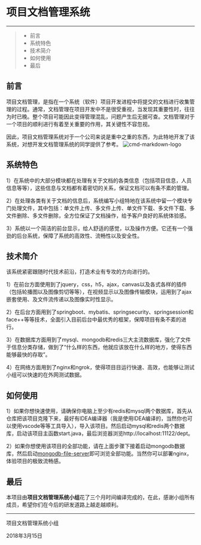 ﻿# 项目文档管理系统

------

> * 前言
> * 系统特色
> * 技术简介
> * 如何使用
> * 最后

## 前言
项目文档管理，是指在一个系统（软件）项目开发进程中将提交的文档进行收集管理的过程。通常，文档管理在项目开发中不是很受重视，当发现其重要性时，往往为时已晚。整个项目可能因此变得管理混乱，问题产生后无据可查。文档管理对于一个项目的顺利进行有着至关重要的作用，其关键性不容忽视。

因此，项目文档管理系统对于一个公司来说是重中之重的东西，为此特地开发了该系统，对想开发文档管理系统的同学提供了参考。
![cmd-markdown-logo](http://wx2.sinaimg.cn/large/cf495cdcgy1fou7jh85d0j211y0id13w.jpg)
## 系统特色

1）在系统中的大部分模块都在处理有关于文档的各类信息（包括项目信息，人员信息等等），这些信息与文档都有着密切的关系，保证文档可以有条不紊的管理。

2）在处理各类有关于文档的信息后，系统编写小组特地在该系统中留一个模块专门处理文件，其中包括：单文件上传、多文件上传、单文件下载、多文件下载、多文件删除、多文件删除，全方位保证了文档操作，给予客户良好的系统体验感。

3）系统以一个简洁的前台显示，给人舒适的感觉，以及操作方便。它还有一个强劲的后台系统，保障了系统的高效性、流畅性以及安全性。

## 技术简介

该系统紧密跟随时代技术前沿，打造术业有专攻的方向进行的。

1）在前台方面使用到了jquery，css，h5，ajax，canvas以及各式各样的插件（包括轮播图以及图像剪切等等），在视频显示以及图像传输模块，运用到了ajax嵌套使用、及文件流传递以及图像实时性显示。

2）在后台方面用到了springboot、mybatis、springsecurity、springsession和face++等等技术，全面引入目前后台中最优秀的框架，保障项目有条不紊的进行。

3）在数据库方面用到了mysql、mongodb和redis三大主流数据库，强化了文件于信息分类存储，做到了“什么样的东西，他就应该放在什么样的地方，使得东西能够最快的存取”。

4）在网络方面用到了nginx和ngrok，使得项目目运行快速、高效，也能够让测试小组可以快速的在外网测试数据。

## 如何使用

1）如果你想快速使用，请确保你电脑上至少有redis和mysql两个数据库，首先从仓库把该项目克隆下来，最好有IDEA编译器（我是使用IDEA编译的，当然你也可以使用vscode等等工具导入），导入该项目。然后启动mysql和redis两个数据库，启动该项目主函数start.java，最后浏览器浏览http://localhost:11122/dept。

2）如果你想使用该项目的全部功能，请在上面步骤下接着启动mongodb数据库，然后启动[mongodb-file-server](https://github.com/xiaoze-smirk/mongodb-file-server)即可浏览全部功能。当然你可以部署nginx，体验项目的极致流畅感。

## 最后

本项目由**项目文档管理系统小组**花了三个月时间编译完成的，在此，感谢小组所有成员，希望你们在今后的研发道路上越走越顺利。


------

项目文档管理系统小组

2018年3月15日